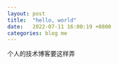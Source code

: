```yaml
---
layout: post
title:  "hello, world"
date:   2022-07-11 16:00:19 +0800
categories: blog me
---
```

个人的技术博客要这样弄
